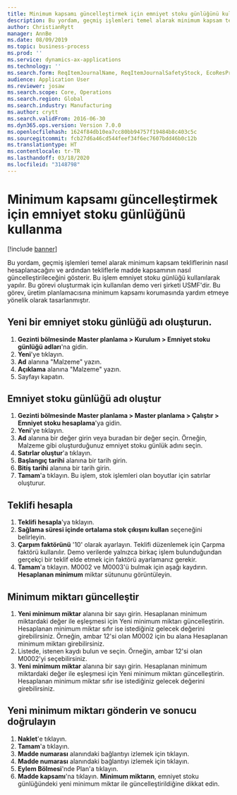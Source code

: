 ```yaml
---
title: Minimum kapsamı güncelleştirmek için emniyet stoku günlüğünü kullanma
description: Bu yordam, geçmiş işlemleri temel alarak minimum kapsam tekliflerinin nasıl hesaplanacağını ve ardından tekliflerle madde kapsamının nasıl güncelleştirileceğini gösterir.
author: ChristianRytt
manager: AnnBe
ms.date: 08/09/2019
ms.topic: business-process
ms.prod: ''
ms.service: dynamics-ax-applications
ms.technology: ''
ms.search.form: ReqItemJournalName, ReqItemJournalSafetyStock, EcoResProductInformationDialog, EcoResProductDetailsExtended, ReqItemTable
audience: Application User
ms.reviewer: josaw
ms.search.scope: Core, Operations
ms.search.region: Global
ms.search.industry: Manufacturing
ms.author: crytt
ms.search.validFrom: 2016-06-30
ms.dyn365.ops.version: Version 7.0.0
ms.openlocfilehash: 1624f84db10ea7cc80bb94757f19484b8c403c5c
ms.sourcegitcommit: fcb27d6a46cd544feef34f6ec7607bdd46b0c12b
ms.translationtype: HT
ms.contentlocale: tr-TR
ms.lasthandoff: 03/18/2020
ms.locfileid: "3148798"
---
```

# <a name="use-the-safety-stock-journal-to-update-minimum-coverage"></a>Minimum kapsamı güncelleştirmek için emniyet stoku günlüğünü kullanma

[!include [banner](../../includes/banner.md)]

Bu yordam, geçmiş işlemleri temel alarak minimum kapsam tekliflerinin nasıl hesaplanacağını ve ardından tekliflerle madde kapsamının nasıl güncelleştirileceğini gösterir. Bu işlem emniyet stoku günlüğü kullanılarak yapılır. Bu görevi oluşturmak için kullanılan demo veri şirketi USMF'dir. Bu görev, üretim planlamacısına minimum kapsamı korumasında yardım etmeye yönelik olarak tasarlanmıştır.


## <a name="create-a-new-safety-stock-journal-name"></a>Yeni bir emniyet stoku günlüğü adı oluşturun.
1. **Gezinti bölmesinde** **Master planlama > Kurulum > Emniyet stoku günlüğü adları**'na gidin.
2. **Yeni**'ye tıklayın.
3. **Ad** alanına "Malzeme" yazın.
4. **Açıklama** alanına "Malzeme" yazın.
5. Sayfayı kapatın.

## <a name="create-a-safety-stock-journal"></a>Emniyet stoku günlüğü adı oluştur
1. **Gezinti bölmesinde** **Master planlama > Master planlama > Çalıştır > Emniyet stoku hesaplama**'ya gidin.
2. **Yeni**'ye tıklayın.
3. **Ad** alanına bir değer girin veya buradan bir değer seçin. Örneğin, Malzeme gibi oluşturduğunuz emniyet stoku günlük adını seçin.  
4. **Satırlar oluştur**'a tıklayın.
5. **Başlangıç tarihi** alanına bir tarih girin.  
6. **Bitiş tarihi** alanına bir tarih girin.
7. **Tamam**'a tıklayın. Bu işlem, stok işlemleri olan boyutlar için satırlar oluşturur.  

## <a name="calculate-proposal"></a>Teklifi hesapla
1. **Teklifi hesapla**'ya tıklayın.
2. **Sağlama süresi içinde ortalama stok çıkışını kullan** seçeneğini belirleyin.
3. **Çarpım faktörünü** '10' olarak ayarlayın. Teklifi düzenlemek için Çarpma faktörü kullanılır. Demo verilerde yalnızca birkaç işlem bulunduğundan gerçekçi bir teklif elde etmek için faktörü ayarlamanız gerekir.  
4. **Tamam**'a tıklayın. M0002 ve M0003'ü bulmak için aşağı kaydırın. **Hesaplanan minimum** miktar sütununu görüntüleyin.   

## <a name="update-minimum-quantity"></a>Minimum miktarı güncelleştir
1. **Yeni minimum miktar** alanına bir sayı girin. Hesaplanan minimum miktardaki değer ile eşleşmesi için Yeni minimum miktarı güncelleştirin. Hesaplanan minimum miktar sıfır ise istediğiniz gelecek değerini girebilirsiniz. Örneğin, ambar 12'si olan M0002 için bu alana Hesaplanan minimum miktarı girebilirsiniz.  
2. Listede, istenen kaydı bulun ve seçin. Örneğin, ambar 12'si olan M0002'yi seçebilirsiniz.  
3. **Yeni minimum miktar** alanına bir sayı girin. Hesaplanan minimum miktardaki değer ile eşleşmesi için Yeni minimum miktarı güncelleştirin. Hesaplanan minimum miktar sıfır ise istediğiniz gelecek değerini girebilirsiniz.  

## <a name="post-the-new-minimum-quantity-and-validate-the-result"></a>Yeni minimum miktarı gönderin ve sonucu doğrulayın
1. **Naklet**'e tıklayın.
2. **Tamam**'a tıklayın.
3. **Madde numarası** alanındaki bağlantıyı izlemek için tıklayın.
4. **Madde numarası** alanındaki bağlantıyı izlemek için tıklayın.
5. **Eylem Bölmesi**'nde Plan'a tıklayın.
6. **Madde kapsamı**'na tıklayın. **Minimum miktarın**, emniyet stoku günlüğündeki yeni minimum miktar ile güncelleştirildiğine dikkat edin.  

